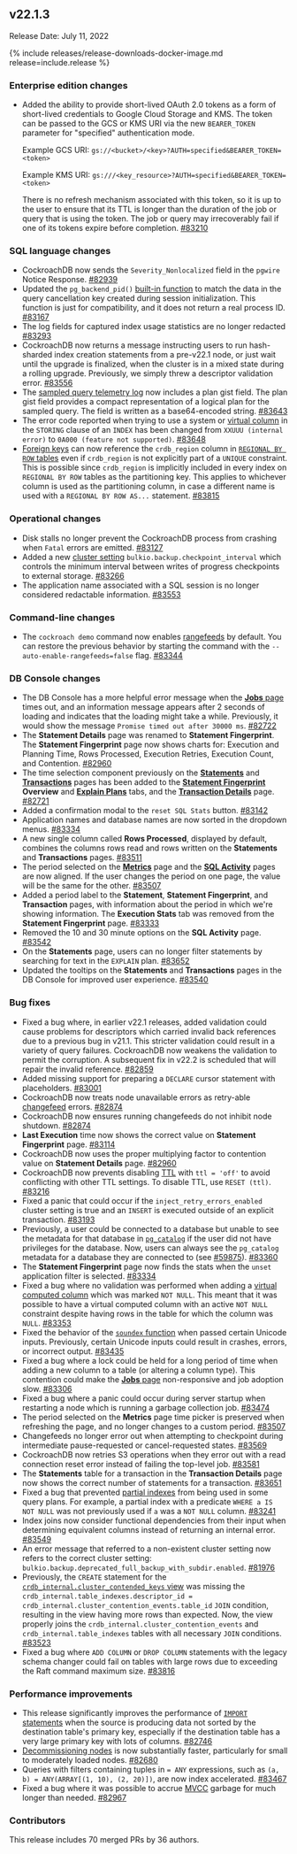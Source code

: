 ## v22.1.3

Release Date: July 11, 2022

{% include releases/release-downloads-docker-image.md release=include.release %}

<h3 id="v22-1-3-enterprise-edition-changes">Enterprise edition changes</h3>

- Added the ability to provide short-lived OAuth 2.0 tokens as a form of short-lived credentials to Google Cloud Storage and KMS. The token can be passed to the GCS or KMS URI via the new `BEARER_TOKEN` parameter for "specified" authentication mode.

    Example GCS URI: `gs://<bucket>/<key>?AUTH=specified&BEARER_TOKEN=<token>`

    Example KMS URI: `gs:///<key_resource>?AUTH=specified&BEARER_TOKEN=<token>`

    There is no refresh mechanism associated with this token, so it is up to the user to ensure that its TTL is longer than the duration of the job or query that is using the token. The job or query may irrecoverably fail if one of its tokens expire before completion. [#83210][#83210]

<h3 id="v22-1-3-sql-language-changes">SQL language changes</h3>

- CockroachDB now sends the `Severity_Nonlocalized` field in the `pgwire` Notice Response. [#82939][#82939]
- Updated the `pg_backend_pid()` [built-in function](../v22.1/functions-and-operators.html#built-in-functions) to match the data in the query cancellation key created during session initialization. This function is just for compatibility, and it does not return a real process ID. [#83167][#83167]
- The log fields for captured index usage statistics are no longer redacted [#83293][#83293]
- CockroachDB now returns a message instructing users to run hash-sharded index creation statements from a pre-v22.1 node, or just wait until the upgrade is finalized, when the cluster is in a mixed state during a rolling upgrade. Previously, we simply threw a descriptor validation error. [#83556][#83556]
- The [sampled query telemetry log](../v22.1/logging-overview.html#logging-destinations) now includes a plan gist field. The plan gist field provides a compact representation of a logical plan for the sampled query. The field is written as a base64-encoded string. [#83643][#83643]
- The error code reported when trying to use a system or [virtual column](../v22.1/computed-columns.html) in the `STORING` clause of an `INDEX` has been changed from `XXUUU (internal error)` to `0A000 (feature not supported)`. [#83648][#83648]
- [Foreign keys](../v22.1/foreign-key.html) can now reference the `crdb_region` column in [`REGIONAL BY ROW` tables](../v22.1/multiregion-overview.html#regional-tables) even if `crdb_region` is not explicitly part of a `UNIQUE` constraint. This is possible since `crdb_region` is implicitly included in every index on `REGIONAL BY ROW` tables as the partitioning key. This applies to whichever column is used as the partitioning column, in case a different name is used with a `REGIONAL BY ROW AS...` statement. [#83815][#83815]

<h3 id="v22-1-3-operational-changes">Operational changes</h3>

- Disk stalls no longer prevent the CockroachDB process from crashing when `Fatal` errors are emitted. [#83127][#83127]
- Added a new [cluster setting](../v22.1/cluster-settings.html) `bulkio.backup.checkpoint_interval` which controls the minimum interval between writes of progress checkpoints to external storage. [#83266][#83266]
- The application name associated with a SQL session is no longer considered redactable information. [#83553][#83553]

<h3 id="v22-1-3-command-line-changes">Command-line changes</h3>

- The `cockroach demo` command now enables [rangefeeds](../v22.1/use-changefeeds.html#enable-rangefeeds) by default. You can restore the previous behavior by starting the command with the `--auto-enable-rangefeeds=false` flag. [#83344][#83344]

<h3 id="v22-1-3-db-console-changes">DB Console changes</h3>

- The DB Console has a more helpful error message when the [**Jobs** page](../v22.1/ui-jobs-page.html) times out, and an information message appears after 2 seconds of loading and indicates that the loading might take a while. Previously, it would show the message `Promise timed out after 30000 ms`. [#82722][#82722]
- The **Statement Details** page was renamed to **Statement Fingerprint**. The **Statement Fingerprint** page now shows charts for: Execution and Planning Time, Rows Processed, Execution Retries, Execution Count, and Contention. [#82960][#82960]
- The time selection component previously on the [**Statements**](../v22.1/ui-statements-page.html) and [**Transactions**](../v22.1/ui-transactions-page.html) pages has been added to the [**Statement Fingerprint**](../v22.1/ui-statements-page.html#statement-fingerprint-page) **Overview** and [**Explain Plans**](../v22.1/ui-statements-page.html#explain-plans) tabs, and the [**Transaction Details**](../v22.1/ui-transactions-page.html#transaction-details-page) page. [#82721][#82721]
- Added a confirmation modal to the `reset SQL Stats` button. [#83142][#83142]
- Application names and database names are now sorted in the dropdown menus. [#83334][#83334]
- A new single column called **Rows Processed**, displayed by default, combines the columns rows read and rows written on the **Statements** and **Transactions** pages. [#83511][#83511]
- The period selected on the [**Metrics**](../v22.1/ui-overview.html#metrics) page and the [**SQL Activity**](../v22.1/ui-overview.html#sql-activity) pages are now aligned. If the user changes the period on one page, the value will be the same for the other. [#83507][#83507]
- Added a period label to the **Statement**, **Statement Fingerprint**, and **Transaction** pages, with information about the period in which we're showing information. The **Execution Stats** tab was removed from the **Statement Fingerprint** page. [#83333][#83333]
- Removed the 10 and 30 minute options on the **SQL Activity** page. [#83542][#83542]
- On the **Statements** page, users can no longer filter statements by searching for text in the `EXPLAIN` plan. [#83652][#83652]
- Updated the tooltips on the **Statements** and **Transactions** pages in the DB Console for improved user experience. [#83540][#83540]

<h3 id="v22-1-3-bug-fixes">Bug fixes</h3>

- Fixed a bug where, in earlier v22.1 releases, added validation could cause problems for descriptors which carried invalid back references due to a previous bug in v21.1. This stricter validation could result in a variety of query failures. CockroachDB now weakens the validation to permit the corruption. A subsequent fix in v22.2 is scheduled that will repair the invalid reference. [#82859][#82859]
- Added missing support for preparing a `DECLARE` cursor statement with placeholders. [#83001][#83001]
- CockroachDB now treats node unavailable errors as retry-able [changefeed](../v22.1/use-changefeeds.html) errors. [#82874][#82874]
- CockroachDB now ensures running changefeeds do not inhibit node shutdown. [#82874][#82874]
- **Last Execution** time now shows the correct value on **Statement Fingerprint** page. [#83114][#83114]
- CockroachDB now uses the proper multiplying factor to contention value on **Statement Details** page. [#82960][#82960]
- CockroachDB now prevents disabling [TTL](../v22.1/row-level-ttl.html) with `ttl = 'off'` to avoid conflicting with other TTL settings. To disable TTL, use `RESET (ttl)`. [#83216][#83216]
- Fixed a panic that could occur if the `inject_retry_errors_enabled` cluster setting is true and an `INSERT` is executed outside of an explicit transaction. [#83193][#83193]
- Previously, a user could be connected to a database but unable to see the metadata for that database in [`pg_catalog`](../v22.1/pg-catalog.html) if the user did not have privileges for the database. Now, users can always see the `pg_catalog` metadata for a database they are connected to (see [#59875](https://github.com/cockroachdb/cockroach/issues/59875)). [#83360][#83360]
- The **Statement Fingerprint** page now finds the stats when the `unset` application filter is selected. [#83334][#83334]
- Fixed a bug where no validation was performed when adding a [virtual computed column](../v22.1/computed-columns.html) which was marked `NOT NULL`. This meant that it was possible to have a virtual computed column with an active `NOT NULL` constraint despite having rows in the table for which the column was `NULL`. [#83353][#83353]
- Fixed the behavior of the [`soundex` function](../v22.1/functions-and-operators.html#string-and-byte-functions) when passed certain Unicode inputs. Previously, certain Unicode inputs could result in crashes, errors, or incorrect output. [#83435][#83435]
- Fixed a bug where a lock could be held for a long period of time when adding a new column to a table (or altering a column type). This contention could make the [**Jobs** page](../v22.1/ui-jobs-page.html) non-responsive and job adoption slow. [#83306][#83306]
- Fixed a bug where a panic could occur during server startup when restarting a node which is running a garbage collection job. [#83474][#83474]
- The period selected on the **Metrics** page time picker is preserved when refreshing the page, and no longer changes to a custom period. [#83507][#83507]
- Changefeeds no longer error out when attempting to checkpoint during intermediate pause-requested or cancel-requested states. [#83569][#83569]
- CockroachDB now retries S3 operations when they error out with a read connection reset error instead of failing the top-level job. [#83581][#83581]
- The **Statements** table for a transaction in the **Transaction Details** page now shows the correct number of statements for a transaction. [#83651][#83651]
- Fixed a bug that prevented [partial indexes](../v22.1/partial-indexes.html) from being used in some query plans. For example, a partial index with a predicate `WHERE a IS NOT NULL` was not previously used if `a` was a `NOT NULL` column. [#83241][#83241]
- Index joins now consider functional dependencies from their input when determining equivalent columns instead of returning an internal error. [#83549][#83549]
- An error message that referred to a non-existent cluster setting now refers to the correct cluster setting: `bulkio.backup.deprecated_full_backup_with_subdir.enabled`. [#81976][#81976]
- Previously, the `CREATE` statement for the [`crdb_internal.cluster_contended_keys` view](../v22.1/crdb-internal.html) was missing the `crdb_internal.table_indexes.descriptor_id = crdb_internal.cluster_contention_events.table_id` `JOIN` condition, resulting in the view having more rows than expected. Now, the view properly joins the `crdb_internal.cluster_contention_events` and `crdb_internal.table_indexes` tables with all necessary `JOIN` conditions. [#83523][#83523]
- Fixed a bug where `ADD COLUMN` or `DROP COLUMN` statements with the legacy schema changer could fail on tables with large rows due to exceeding the Raft command maximum size. [#83816][#83816]

<h3 id="v22-1-3-performance-improvements">Performance improvements</h3>

- This release significantly improves the performance of [`IMPORT` statements](../v22.1/import.html) when the source is producing data not sorted by the destination table's primary key, especially if the destination table has a very large primary key with lots of columns. [#82746][#82746]
- [Decommissioning nodes](../v22.1/node-shutdown.html) is now substantially faster, particularly for small to moderately loaded nodes. [#82680][#82680]
- Queries with filters containing tuples in `= ANY` expressions, such as `(a, b) = ANY(ARRAY[(1, 10), (2, 20)])`, are now index accelerated. [#83467][#83467]
- Fixed a bug where it was possible to accrue [MVCC](../v22.1/architecture/storage-layer.html#mvcc) garbage for much longer than needed. [#82967][#82967]

<h3 id="v22-1-3-contributors">Contributors</h3>

This release includes 70 merged PRs by 36 authors.


[#81976]: https://github.com/cockroachdb/cockroach/pull/81976
[#82680]: https://github.com/cockroachdb/cockroach/pull/82680
[#82721]: https://github.com/cockroachdb/cockroach/pull/82721
[#82722]: https://github.com/cockroachdb/cockroach/pull/82722
[#82746]: https://github.com/cockroachdb/cockroach/pull/82746
[#82859]: https://github.com/cockroachdb/cockroach/pull/82859
[#82874]: https://github.com/cockroachdb/cockroach/pull/82874
[#82939]: https://github.com/cockroachdb/cockroach/pull/82939
[#82960]: https://github.com/cockroachdb/cockroach/pull/82960
[#82967]: https://github.com/cockroachdb/cockroach/pull/82967
[#83001]: https://github.com/cockroachdb/cockroach/pull/83001
[#83114]: https://github.com/cockroachdb/cockroach/pull/83114
[#83127]: https://github.com/cockroachdb/cockroach/pull/83127
[#83142]: https://github.com/cockroachdb/cockroach/pull/83142
[#83167]: https://github.com/cockroachdb/cockroach/pull/83167
[#83193]: https://github.com/cockroachdb/cockroach/pull/83193
[#83210]: https://github.com/cockroachdb/cockroach/pull/83210
[#83216]: https://github.com/cockroachdb/cockroach/pull/83216
[#83241]: https://github.com/cockroachdb/cockroach/pull/83241
[#83266]: https://github.com/cockroachdb/cockroach/pull/83266
[#83293]: https://github.com/cockroachdb/cockroach/pull/83293
[#83306]: https://github.com/cockroachdb/cockroach/pull/83306
[#83333]: https://github.com/cockroachdb/cockroach/pull/83333
[#83334]: https://github.com/cockroachdb/cockroach/pull/83334
[#83344]: https://github.com/cockroachdb/cockroach/pull/83344
[#83353]: https://github.com/cockroachdb/cockroach/pull/83353
[#83360]: https://github.com/cockroachdb/cockroach/pull/83360
[#83435]: https://github.com/cockroachdb/cockroach/pull/83435
[#83467]: https://github.com/cockroachdb/cockroach/pull/83467
[#83474]: https://github.com/cockroachdb/cockroach/pull/83474
[#83507]: https://github.com/cockroachdb/cockroach/pull/83507
[#83511]: https://github.com/cockroachdb/cockroach/pull/83511
[#83523]: https://github.com/cockroachdb/cockroach/pull/83523
[#83540]: https://github.com/cockroachdb/cockroach/pull/83540
[#83542]: https://github.com/cockroachdb/cockroach/pull/83542
[#83549]: https://github.com/cockroachdb/cockroach/pull/83549
[#83553]: https://github.com/cockroachdb/cockroach/pull/83553
[#83556]: https://github.com/cockroachdb/cockroach/pull/83556
[#83569]: https://github.com/cockroachdb/cockroach/pull/83569
[#83581]: https://github.com/cockroachdb/cockroach/pull/83581
[#83624]: https://github.com/cockroachdb/cockroach/pull/83624
[#83643]: https://github.com/cockroachdb/cockroach/pull/83643
[#83648]: https://github.com/cockroachdb/cockroach/pull/83648
[#83651]: https://github.com/cockroachdb/cockroach/pull/83651
[#83652]: https://github.com/cockroachdb/cockroach/pull/83652
[#83789]: https://github.com/cockroachdb/cockroach/pull/83789
[#83815]: https://github.com/cockroachdb/cockroach/pull/83815
[#83816]: https://github.com/cockroachdb/cockroach/pull/83816
[7449ad418]: https://github.com/cockroachdb/cockroach/commit/7449ad418
